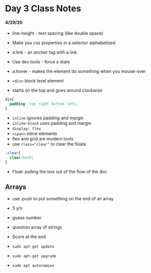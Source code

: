 # Day 3 Class Notes
#### 4/29/20

- line-height - text spacing (like double space)
- Make you css properties in a selector alphabetized 

- a:link - an anchor tag with a link.

- Use dev tools - force a state

- a:hover - makes the element do something when you mouse-over

- `<div>` block level element
- starts on the top and goes around clockwise
```CSS
div{
  padding: top right bottom left;
}
```

- `inline` ignores padding and margin
- `inline-block` uses padding and margin
- `display: flex`
- `<span>` inline elements
- flex and grid are modern tools
- use `class="clear"` to clear the floats
```CSS
.clear{
  clear:both;
}
```
- Float: pulling the box out of the flow of the doc.

## Arrays
- use .push to put something on the end of an array

- 5 y/n
- guess number
- question array of strings
- Score at the end

- `sudo apt-get update`
- `sudo apt-get upgrade`
- `sudo apt autoremove`